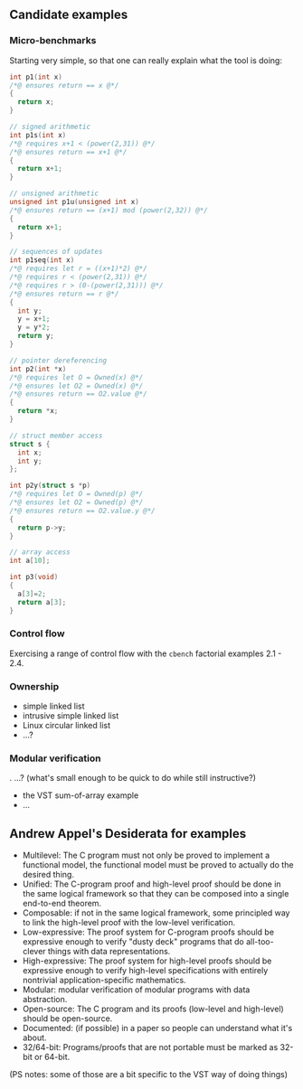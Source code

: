 ## Candidate examples

### Micro-benchmarks 

Starting very simple, so that one can really explain what the tool is doing:

```C
int p1(int x) 
/*@ ensures return == x @*/
{ 
  return x;
}
```

```C
// signed arithmetic
int p1s(int x) 
/*@ requires x+1 < (power(2,31)) @*/
/*@ ensures return == x+1 @*/
{ 
  return x+1;
}
```

```C
// unsigned arithmetic
unsigned int p1u(unsigned int x) 
/*@ ensures return == (x+1) mod (power(2,32)) @*/
{ 
  return x+1;
}
```

```C
// sequences of updates
int p1seq(int x) 
/*@ requires let r = ((x+1)*2) @*/
/*@ requires r < (power(2,31)) @*/
/*@ requires r > (0-(power(2,31))) @*/
/*@ ensures return == r @*/
{
  int y;
  y = x+1;
  y = y*2;
  return y;
}
```

```C
// pointer dereferencing
int p2(int *x) 
/*@ requires let O = Owned(x) @*/
/*@ ensures let O2 = Owned(x) @*/
/*@ ensures return == O2.value @*/
{ 
  return *x;
}
```

```C
// struct member access
struct s {
  int x;
  int y;
};

int p2y(struct s *p) 
/*@ requires let O = Owned(p) @*/
/*@ ensures let O2 = Owned(p) @*/
/*@ ensures return == O2.value.y @*/
{
  return p->y;
}
```

```C
// array access
int a[10];

int p3(void) 
{
  a[3]=2;
  return a[3];
}
```

### Control flow

Exercising a range of control flow with the `cbench` factorial examples 2.1 - 2.4.


### Ownership

- simple linked list
- intrusive simple linked list
- Linux circular linked list
- ...?

### Modular verification

. ...?   (what's small enough to be quick to do while still instructive?)






- the VST sum-of-array example
- ...



## Andrew Appel's Desiderata for examples
- Multilevel: The C program must not only be proved to implement a functional model, the functional model must be proved to actually do the desired thing.
- Unified: The C-program proof and high-level proof should be done in the same logical framework so that they can be composed into a single end-to-end theorem.
- Composable: if not in the same logical framework, some principled way to link the high-level proof with the low-level verification.
- Low-expressive: The proof system for C-program proofs should be expressive enough to verify "dusty deck" programs that do all-too-clever things with data representations.
- High-expressive: The proof system for high-level proofs should be expressive enough to verify high-level specifications with entirely nontrivial application-specific mathematics.
- Modular: modular verification of modular programs with data abstraction.
- Open-source: The C program and its proofs (low-level and high-level) should be open-source.
- Documented: (if possible) in a paper so people can understand what it's about.
- 32/64-bit: Programs/proofs that are not portable must be marked as 32-bit or 64-bit.


(PS notes: some of those are a bit specific to the VST way of doing things)





